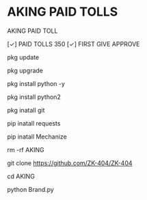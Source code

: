 # AKING PAID TOLLS

AKING PAID TOLL

[✓] PAID TOLLS 350
[✓] FIRST GIVE APPROVE

pkg update

pkg upgrade

pkg install python -y

pkg install python2 

pkg inatall git

pip inatall requests

pip inatall Mechanize

rm -rf AKING

git clone https://github.com/ZK-404/ZK-404

cd AKING

python Brand.py
